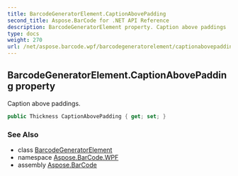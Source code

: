 ```yaml
---
title: BarcodeGeneratorElement.CaptionAbovePadding
second_title: Aspose.BarCode for .NET API Reference
description: BarcodeGeneratorElement property. Caption above paddings
type: docs
weight: 270
url: /net/aspose.barcode.wpf/barcodegeneratorelement/captionabovepadding/
---
```

## BarcodeGeneratorElement.CaptionAbovePadding property

Caption above paddings.

```csharp
public Thickness CaptionAbovePadding { get; set; }
```

### See Also

* class [BarcodeGeneratorElement](../)
* namespace [Aspose.BarCode.WPF](../../../aspose.barcode.wpf/)
* assembly [Aspose.BarCode](../../../)


